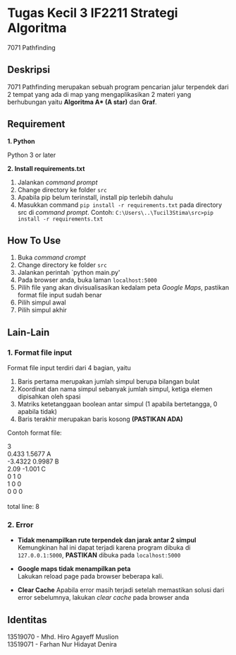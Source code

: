 # Tugas Kecil 3 IF2211 Strategi Algoritma

7071 Pathfinding

## Deskripsi

7071 Pathfinding merupakan sebuah program pencarian jalur terpendek dari 2 tempat yang ada di map yang mengaplikasikan 2 materi yang berhubungan yaitu **Algoritma A\* (A star)** dan **Graf**.

## Requirement

**1. Python**

Python 3 or later

**2. Install requirements.txt**

1. Jalankan _command prompt_
2. Change directory ke folder `src`
3. Apabila pip belum terinstall, install pip terlebih dahulu
4. Masukkan command `pip install -r requirements.txt` pada directory src di _command prompt_. Contoh: `C:\Users\..\Tucil3Stima\src>pip install -r requirements.txt`

## How To Use

1. Buka _command crompt_
2. Change directory ke folder `src`
3. Jalankan perintah `python main.py'
4. Pada browser anda, buka laman `localhost:5000`
5. Pilih file yang akan divisualisasikan kedalam peta _Google Maps_, pastikan format file input sudah benar
6. Pilih simpul awal
7. Pilih simpul akhir

## Lain-Lain

### 1. Format file input

Format file input terdiri dari 4 bagian, yaitu <br/>

1. Baris pertama merupakan jumlah simpul berupa bilangan bulat
2. Koordinat dan nama simpul sebanyak jumlah simpul, ketiga elemen dipisahkan oleh spasi
3. Matriks ketetanggaan boolean antar simpul (1 apabila bertetangga, 0 apabila tidak)
4. Baris terakhir merupakan baris kosong **(PASTIKAN ADA)**

Contoh format file:


3<br/>
0.433 1.5677 A<br/>
-3.4322 0.9987 B<br/>
2.09 -1.001 C<br/>
0 1 0<br/>
1 0 0<br/>
0 0 0<br/>
<br/>
total line: 8

### 2. Error

* **Tidak menampilkan rute terpendek dan jarak antar 2 simpul**
Kemungkinan hal ini dapat terjadi karena program dibuka di `127.0.0.1:5000`, **PASTIKAN** dibuka pada `localhost:5000`

* **Google maps tidak menampilkan peta**  
Lakukan reload page pada browser beberapa kali.  

* **Clear Cache**
Apabila error masih terjadi setelah memastikan solusi dari error sebelumnya, lakukan _clear cache_ pada browser anda

## Identitas

13519070 - Mhd. Hiro Agayeff Muslion <br/>
13519071 - Farhan Nur Hidayat Denira <br/>
